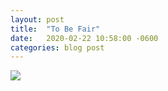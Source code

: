 ```yaml
---
layout: post
title:  "To Be Fair"
date:   2020-02-22 10:58:00 -0600
categories: blog post
---
```


<img src="{{site.baseurl}}/img/letterkennyquotes.jpg">
